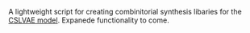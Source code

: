 A lightweight script for creating combinitorial synthesis libaries for the [CSLVAE model](https://doi.org/10.48550/arXiv.2211.04468).
Expanede functionality to come.

